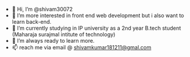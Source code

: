 - 👋 Hi, I’m @shivam30072
- 👀 I’m more interested in front end web development but i also want to learn back-end.
- 🌱 I’m currently studying in IP university as a 2nd year B.tech student (Maharaja surajmal intitute of technology)
- 💞️ I’m always ready to learn more.
- 📫 reach me via email @ shivamkumar181211@gmal.com

<!---
shivam30072/shivam30072 is a ✨ special ✨ repository because its `README.md` (this file) appears on your GitHub profile.
You can click the Preview link to take a look at your changes.
--->
